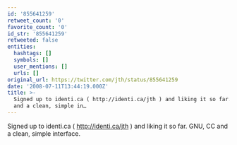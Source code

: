 ```yaml
---
id: '855641259'
retweet_count: '0'
favorite_count: '0'
id_str: '855641259'
retweeted: false
entities:
  hashtags: []
  symbols: []
  user_mentions: []
  urls: []
original_url: https://twitter.com/jth/status/855641259
date: '2008-07-11T13:44:19.000Z'
title: >-
  Signed up to identi.ca ( http://identi.ca/jth ) and liking it so far. GNU, CC
  and a clean, simple in…
---
```


Signed up to identi.ca ( http://identi.ca/jth ) and liking it so far. GNU, CC and a clean, simple interface.
